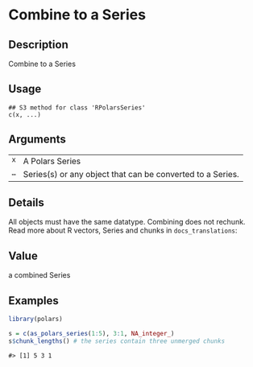 

# Combine to a Series

## Description

Combine to a Series

## Usage

<pre><code class='language-R'>## S3 method for class 'RPolarsSeries'
c(x, ...)
</code></pre>

## Arguments

<table>
<tr>
<td style="white-space: nowrap; font-family: monospace; vertical-align: top">
<code id="c.RPolarsSeries_:_x">x</code>
</td>
<td>
A Polars Series
</td>
</tr>
<tr>
<td style="white-space: nowrap; font-family: monospace; vertical-align: top">
<code id="c.RPolarsSeries_:_...">…</code>
</td>
<td>
Series(s) or any object that can be converted to a Series.
</td>
</tr>
</table>

## Details

All objects must have the same datatype. Combining does not rechunk.
Read more about R vectors, Series and chunks in
<code>docs_translations</code>:

## Value

a combined Series

## Examples

``` r
library(polars)

s = c(as_polars_series(1:5), 3:1, NA_integer_)
s$chunk_lengths() # the series contain three unmerged chunks
```

    #> [1] 5 3 1
